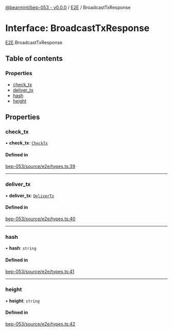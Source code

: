 [@bearmint/bep-053 - v0.0.0](../README.md) / [E2E](../modules/E2E.md) / BroadcastTxResponse

# Interface: BroadcastTxResponse

[E2E](../modules/E2E.md).BroadcastTxResponse

## Table of contents

### Properties

- [check\_tx](E2E.BroadcastTxResponse.md#check_tx)
- [deliver\_tx](E2E.BroadcastTxResponse.md#deliver_tx)
- [hash](E2E.BroadcastTxResponse.md#hash)
- [height](E2E.BroadcastTxResponse.md#height)

## Properties

### check\_tx

• **check\_tx**: [`CheckTx`](E2E.CheckTx.md)

#### Defined in

[bep-053/source/e2e/types.ts:39](https://github.com/bearmint/bearmint/blob/main/packages/bep-053/source/e2e/types.ts#L39)

___

### deliver\_tx

• **deliver\_tx**: [`DeliverTx`](E2E.DeliverTx.md)

#### Defined in

[bep-053/source/e2e/types.ts:40](https://github.com/bearmint/bearmint/blob/main/packages/bep-053/source/e2e/types.ts#L40)

___

### hash

• **hash**: `string`

#### Defined in

[bep-053/source/e2e/types.ts:41](https://github.com/bearmint/bearmint/blob/main/packages/bep-053/source/e2e/types.ts#L41)

___

### height

• **height**: `string`

#### Defined in

[bep-053/source/e2e/types.ts:42](https://github.com/bearmint/bearmint/blob/main/packages/bep-053/source/e2e/types.ts#L42)
